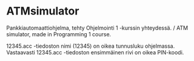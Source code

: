 # ATMsimulator
Pankkiautomaattiohjelma, tehty Ohjelmointi 1 -kurssin yhteydessä. / ATM simulator, made in Programming 1 course.

12345.acc -tiedoston nimi (12345) on oikea tunnusluku ohjelmassa.
Vastaavasti 12345.acc -tiedoston ensimmäinen rivi on oikea PIN-koodi.
